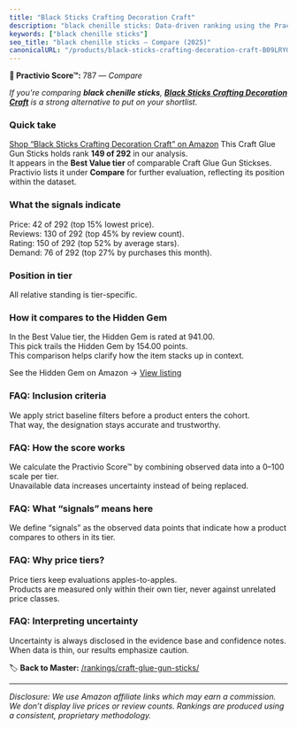 ```yaml
---
title: "Black Sticks Crafting Decoration Craft"
description: "black chenille sticks: Data-driven ranking using the Practivio Score™. Positioned by quality, value, demand, findability, momentum."
keywords: ["black chenille sticks"]
seo_title: "black chenille sticks — Compare (2025)"
canonicalURL: "/products/black-sticks-crafting-decoration-craft-B09LRYGQLQ/"
---
```


**🛒 Practivio Score™:** 787 — _Compare_


*If you're comparing **black chenille sticks**, **[Black Sticks Crafting Decoration Craft](https://www.amazon.com/dp/B09LRYGQLQ?tag=practivio-20)** is a strong alternative to put on your shortlist.*
### Quick take
[Shop “Black Sticks Crafting Decoration Craft” on Amazon](https://www.amazon.com/dp/B09LRYGQLQ?tag=practivio-20)
This Craft Glue Gun Sticks holds rank **149 of 292** in our analysis.  
It appears in the **Best Value tier** of comparable Craft Glue Gun Stickses.  
Practivio lists it under **Compare** for further evaluation, reflecting its position within the dataset.

### What the signals indicate
Price: 42 of 292 (top 15% lowest price).  
Reviews: 130 of 292 (top 45% by review count).  
Rating: 150 of 292 (top 52% by average stars).  
Demand: 76 of 292 (top 27% by purchases this month).

### Position in tier
All relative standing is tier-specific.

### How it compares to the Hidden Gem
In the Best Value tier, the Hidden Gem is rated at 941.00.  
This pick trails the Hidden Gem by 154.00 points.  
This comparison helps clarify how the item stacks up in context.  

See the Hidden Gem on Amazon → [View listing](https://www.amazon.com/dp/B06W2NBCW5?tag=practivio-20)

### FAQ: Inclusion criteria
We apply strict baseline filters before a product enters the cohort.  
That way, the designation stays accurate and trustworthy.

### FAQ: How the score works
We calculate the Practivio Score™ by combining observed data into a 0–100 scale per tier.  
Unavailable data increases uncertainty instead of being replaced.

### FAQ: What “signals” means here
We define “signals” as the observed data points that indicate how a product compares to others in its tier.

### FAQ: Why price tiers?
Price tiers keep evaluations apples-to-apples.  
Products are measured only within their own tier, never against unrelated price classes.

### FAQ: Interpreting uncertainty
Uncertainty is always disclosed in the evidence base and confidence notes.  
When data is thin, our results emphasize caution.

<!-- Missing template for Compare/CompareWithinPriceClass -->


🏷️ **Back to Master:** [/rankings/craft-glue-gun-sticks/](/rankings/craft-glue-gun-sticks/)

---
_Disclosure: We use Amazon affiliate links which may earn a commission. We don’t display live prices or review counts. Rankings are produced using a consistent, proprietary methodology._
